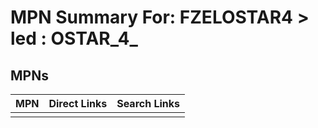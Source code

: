 



# MPN Summary For: FZELOSTAR4 > led : OSTAR_4_

## MPNs
  

|MPN|Direct Links|Search Links|
| :--- | :--- | :--- |
||||
